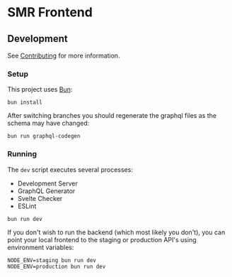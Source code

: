 # SMR Frontend

## Development

See [Contributing](CONTRIBUTING.md) for more information.

### Setup

This project uses [Bun](https://bun.sh/):

```shell
bun install
```

After switching branches you should regenerate the graphql files as the schema may have changed:

```shell
bun run graphql-codegen
```

### Running

The `dev` script executes several processes:

* Development Server
* GraphQL Generator
* Svelte Checker
* ESLint

```shell
bun run dev
```

If you don't wish to run the backend (which most likely you don't),
you can point your local frontend to the staging or production API's using environment variables:

```shell
NODE_ENV=staging bun run dev
NODE_ENV=production bun run dev
```
